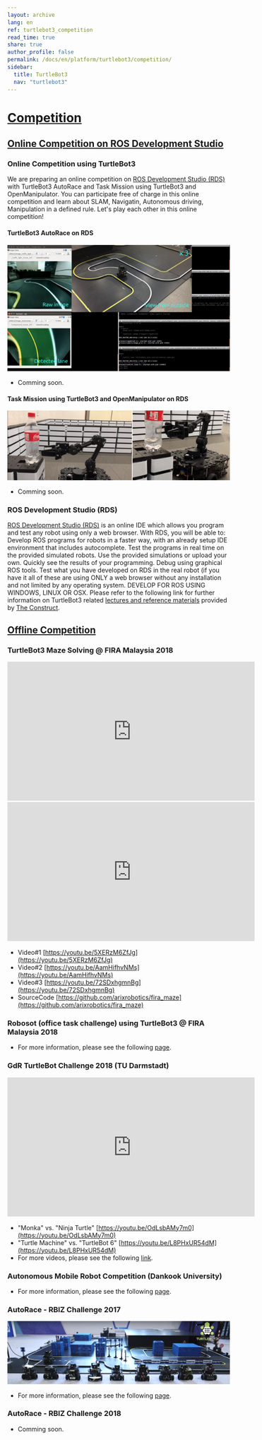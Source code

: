 ```yaml
---
layout: archive
lang: en
ref: turtlebot3_competition
read_time: true
share: true
author_profile: false
permalink: /docs/en/platform/turtlebot3/competition/
sidebar:
  title: TurtleBot3
  nav: "turtlebot3"
---
```


<div style="counter-reset: h1 17"></div>

# [Competition](#competition)

## [Online Competition on ROS Development Studio](#online-competition-on-ros-development-studio)

### Online Competition using TurtleBot3

We are preparing an online competition on [ROS Development Studio (RDS)][rds] with TurtleBot3 AutoRace and Task Mission using TurtleBot3 and OpenManipulator. You can participate free of charge in this online competition and learn about SLAM, Navigatin, Autonomous driving, Manipulation in a defined rule. Let's play each other in this online competition!

#### TurtleBot3 AutoRace on RDS
![](/assets/images/platform/turtlebot3/competition/competition_autorace.png)

- Comming soon.

#### Task Mission using TurtleBot3 and OpenManipulator on RDS
![](/assets/images/platform/turtlebot3/competition/competition_pick_and_place.png)

- Comming soon.

### ROS Development Studio (RDS)

[ROS Development Studio (RDS)][rds] is an online IDE which allows you program and test any robot using only a web browser. With RDS, you will be able to: Develop ROS programs for robots in a faster way, with an already setup IDE environment that includes autocomplete. Test the programs in real time on the provided simulated robots. Use the provided simulations or upload your own. Quickly see the results of your programming. Debug using graphical ROS tools. Test what you have developed on RDS in the real robot (if you have it all of these are using ONLY a web browser without any installation and not limited by any operating system. DEVELOP FOR ROS USING WINDOWS, LINUX OR OSX. Please refer to the following link for further information on TurtleBot3 related [lectures and reference materials][learn_the_construct] provided by [The Construct][the_construct].

## [Offline Competition](#offline-competition)

### TurtleBot3 Maze Solving @ FIRA Malaysia 2018

<iframe width="560" height="315" src="https://www.youtube.com/embed/5XERzM6ZfJg" frameborder="0" allowfullscreen></iframe>

<iframe width="560" height="315" src="https://www.youtube.com/embed/AamHifhvNMs" frameborder="0" allowfullscreen></iframe>

- Video#1 [https://youtu.be/5XERzM6ZfJg](https://youtu.be/5XERzM6ZfJg)
- Video#2 [https://youtu.be/AamHifhvNMs](https://youtu.be/AamHifhvNMs)
- Video#3 [https://youtu.be/72SDxhgmnBg](https://youtu.be/72SDxhgmnBg)
- SourceCode [https://github.com/arixrobotics/fira_maze](https://github.com/arixrobotics/fira_maze)

### Robosot (office task challenge) using TurtleBot3 @ FIRA Malaysia 2018

- For more information, please see the following [page](https://www.facebook.com/FiraPoliteknikMalaysia/videos/1409162685896584/).

### GdR TurtleBot Challenge 2018 (TU Darmstadt)

<iframe width="560" height="315" src="https://www.youtube.com/embed/OdLsbAMy7m0" frameborder="0" allowfullscreen></iframe>

- "Monka" vs. "Ninja Turtle" [https://youtu.be/OdLsbAMy7m0](https://youtu.be/OdLsbAMy7m0)
- "Turtle Machine" vs. "TurtleBot 6" [https://youtu.be/L8PHxUR54dM](https://youtu.be/L8PHxUR54dM)
- For more videos, please see the following [link](https://www.youtube.com/channel/UCqvqk6E7g4z5idx6yseR6Ug).

### Autonomous Mobile Robot Competition (Dankook University)

- For more information, please see the following [page](https://www.dku-itrc-contest.com/).

### AutoRace - RBIZ Challenge 2017

![](/assets/images/platform/turtlebot3/autonomous_driving/autorace_rbiz_challenge_2017_robots_1.png)

- For more information, please see the following [page][autorace_rbiz_challenge_2017].

### AutoRace - RBIZ Challenge 2018

- Comming soon.

[rds]: http://www.theconstructsim.com/rds-ros-development-studio/
[the_construct]: http://www.theconstructsim.com/
[learn_the_construct]: /docs/en/platform/turtlebot3/learn/#the-construct
[autorace_rbiz_challenge_2017]: /docs/en/platform/turtlebot3/autonomous_driving/#autonomous-driving

